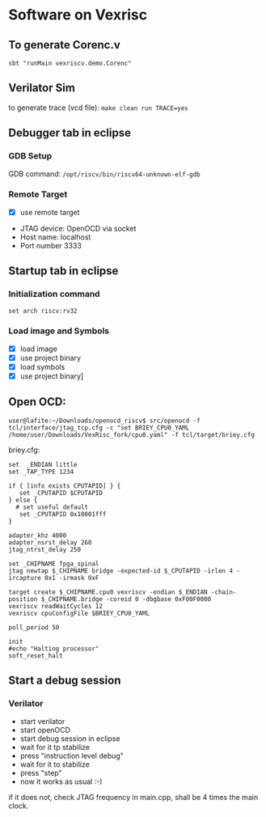 # Software on Vexrisc

## To generate Corenc.v
`sbt "runMain vexriscv.demo.Corenc"`

## Verilator Sim

to generate trace (vcd file):
`make clean run TRACE=yes`

## Debugger tab in eclipse

### GDB Setup
GDB command:
`/opt/riscv/bin/riscv64-unknown-elf-gdb`

### Remote Target
- [x] use remote target
- JTAG device: OpenOCD via socket
- Host name: localhost
- Port number 3333

## Startup tab in eclipse

### Initialization command
`set arch riscv:rv32`

### Load image and Symbols
- [x] load image
- [x] use project binary
- [x] load symbols
- [x] use project binary]

## Open OCD:
````
user@lafite:~/Downloads/openocd_riscv$ src/openocd -f tcl/interface/jtag_tcp.cfg -c "set BRIEY_CPU0_YAML /home/user/Downloads/VexRisc_fork/cpu0.yaml" -f tcl/target/briey.cfg
````

briey.cfg:
````
set  _ENDIAN little
set _TAP_TYPE 1234

if { [info exists CPUTAPID] } {
   set _CPUTAPID $CPUTAPID
} else {
  # set useful default
   set _CPUTAPID 0x10001fff
}

adapter_khz 4000
adapter_nsrst_delay 260
jtag_ntrst_delay 250

set _CHIPNAME fpga_spinal
jtag newtap $_CHIPNAME bridge -expected-id $_CPUTAPID -irlen 4 -ircapture 0x1 -irmask 0xF

target create $_CHIPNAME.cpu0 vexriscv -endian $_ENDIAN -chain-position $_CHIPNAME.bridge -coreid 0 -dbgbase 0xF00F0000
vexriscv readWaitCycles 12
vexriscv cpuConfigFile $BRIEY_CPU0_YAML

poll_period 50

init
#echo "Halting processor"
soft_reset_halt
````


## Start a debug session

### Verilator
- start verilator
- start openOCD
- start debug session in eclipse
- wait for it tp stabilize
- press "instruction level debug"
- wait for it to stabilize
- press "step"
- now it works as usual :-)

if it does not, check JTAG frequency in main.cpp, shall be 4 times the main clock.
